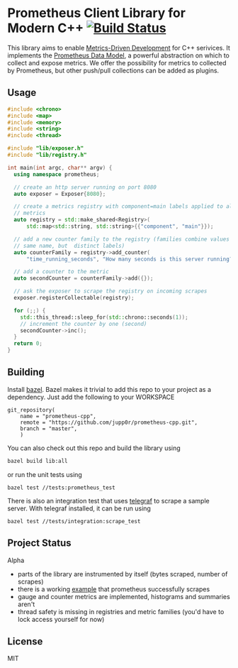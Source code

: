 # Prometheus Client Library for Modern C++ [![Build Status](https://travis-ci.org/jupp0r/prometheus-cpp.svg?branch=master)](https://travis-ci.org/jupp0r/prometheus-cpp)

This library aims to enable
[Metrics-Driven Development](https://sookocheff.com/post/mdd/mdd/) for
C++ serivices. It implements the
[Prometheus Data Model](https://prometheus.io/docs/concepts/data_model/),
a powerful abstraction on which to collect and expose metrics. We
offer the possibility for metrics to collected by Prometheus, but
other push/pull collections can be added as plugins.

## Usage

``` c++
#include <chrono>
#include <map>
#include <memory>
#include <string>
#include <thread>

#include "lib/exposer.h"
#include "lib/registry.h"

int main(int argc, char** argv) {
  using namespace prometheus;

  // create an http server running on port 8080
  auto exposer = Exposer{8080};

  // create a metrics registry with component=main labels applied to all its
  // metrics
  auto registry = std::make_shared<Registry>(
      std::map<std::string, std::string>{{"component", "main"}});

  // add a new counter family to the registry (families combine values with the
  // same name, but  distinct labels)
  auto counterFamily = registry->add_counter(
      "time_running_seconds", "How many seconds is this server running?", {});

  // add a counter to the metric
  auto secondCounter = counterFamily->add({});

  // ask the exposer to scrape the registry on incoming scrapes
  exposer.registerCollectable(registry);

  for (;;) {
    std::this_thread::sleep_for(std::chrono::seconds(1));
    // increment the counter by one (second)
    secondCounter->inc();
  }
  return 0;
}
```

## Building

Install [bazel](https://www.bazel.io).  Bazel makes it trivial to add
this repo to your project as a dependency. Just add the following to
your WORKSPACE

```
git_repository(
    name = "prometheus-cpp",
    remote = "https://github.com/jupp0r/prometheus-cpp.git",
    branch = "master",
    )
```

You can also check out this repo and build the library using
``` bash
bazel build lib:all
```

or run the unit tests using
```
bazel test //tests:prometheus_test
```

There is also an integration test that
uses [telegraf](https://github.com/influxdata/telegraf) to scrape a
sample server. With telegraf installed, it can be run using
```
bazel test //tests/integration:scrape_test
```

## Project Status
Alpha

* parts of the library are instrumented by itself (bytes scraped, number of scrapes)
* there is a working [example](tests/integration/sample_server.cc) that prometheus successfully scrapes
* gauge and counter metrics are implemented, histograms and summaries aren't
* thread safety is missing in registries and metric families (you'd have to lock access yourself for now)

## License
MIT
